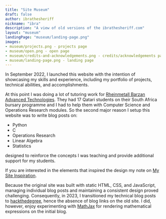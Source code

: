 ```yaml
---
title: "Site Museum"
draft: false
author: ibrathesheriff
nickname: "ibra"
description: "A view of old versions of the ibrathesheriff.com"
layout: "museum"
landingPage: "museum/landing-page.png"
images:
- museum/projects.png - projects page
- museum/open.png - open page
- museum/credits-and-acknowledgements.png - credits/acknowledgements page
- museum/landing-page.png - landing page
---
```

In September 2022, I launched this website with the intention of showcasing my skills and experience, including my portfolio of projects, technical abilities, and accomplishments.

At this point I was doing a lot of tutoring work for [Rheinmetall Barzan Advanced Technologies](https://www.linkedin.com/company/rheinmetall-barzan-advanced-technologies-qstp-llc). They had 17 Qatari students on their South Africa bursary programme and I had to help them with Computer Science and Operations Research modules. So the second major reason I setup this website was to write blog posts on:
+ Python
+ C
+ Operations Research
+ Linear Algebra
+ Statistics

designed to reinforce the concepts I was teaching and provide additional support for my students. 

If you are interested in the elements that inspired the design my note on [My Site Inspiration](notes/my-site-inspiration/).

Because the original site was built with static HTML, CSS, and JavaScript, managing individual blog posts and maintaining a consistent design proved challenging. Consequently, in 2023, I transitioned my technical blog posts to [hackthedegree](https://www.hackthedegree.com/), hence the absence of blog links on the old site. I did, however, enjoy experimenting with [MathJax](https://www.mathjax.org/) for rendering mathematical expressions on the initial blog.